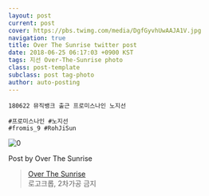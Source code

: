 ```yaml
---
layout: post
current: post
cover: https://pbs.twimg.com/media/DgfGyvhUwAAJA1V.jpg
navigation: true
title: Over The Sunrise twitter post
date: 2018-06-25 06:17:03 +0900 KST
tags: 지선 Over-The-Sunrise photo
class: post-template
subclass: post tag-photo
author: auto-posting
---
```


```  
180622 뮤직뱅크 출근 프로미스나인 노지선  
  
#프로미스나인 #노지선  
#fromis_9 #RohJiSun  

```

![0](https://pbs.twimg.com/media/DgfGyvhUwAAJA1V.jpg)


Post by Over The Sunrise

> [Over The Sunrise](https://twitter.com/fromis_RJS)  
  로고크롭, 2차가공 금지